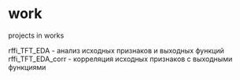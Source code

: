 # work
projects in works

rffi_TFT_EDA - анализ исходных признаков и выходных функций
rffi_TFT_EDA_corr - корреляция исходных признаков с выходными функциями
